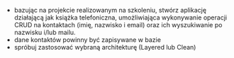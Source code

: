 - bazując na projekcie realizowanym na szkoleniu, stwórz aplikację działającą jak książka telefoniczna,
umożliwiająca wykonywanie operacji CRUD na kontaktach (imię, nazwisko i email) oraz ich wyszukiwanie po nazwisku i/lub mailu.
- dane kontaktów powinny być zapisywane w bazie
- spróbuj zastosować wybraną architekturę (Layered lub Clean)
